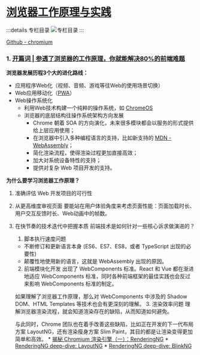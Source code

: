 # [浏览器工作原理与实践](https://time.geekbang.org/column/intro/100033601?tab=catalog)

:::details 专栏目录
![专栏目录](https://static001.geekbang.org/resource/image/9b/92/9ba059d108b7e84479f2e57d90280892.jpg?wh=750*3557)
:::

[Github - chromium](https://github.com/chromium/chromium)

### 1. [开篇词 | 参透了浏览器的工作原理，你就能解决80%的前端难题](https://time.geekbang.org/column/article/113399)
**浏览器发展历程3个大的进化路线：**

* 应用程序Web化（视频、音频、游戏等往Web的使用场景切换）
* Web应用移动化（[PWA](https://developer.mozilla.org/zh-CN/docs/Web/Progressive_web_apps)）
* Web操作系统化
  * 利用Web技术构建一个纯粹的操作系统，如 [ChromeOS](https://zh.wikipedia.org/wiki/ChromeOS)
  * 浏览器的底层结构往操作系统架构方向发展
    * Chrome 朝着 SOA 的方向演化，未来很多模块都会以服务的形式提供给上层应用使用；
    * 在浏览器中引入多种编程语言的支持，比如新支持的 [MDN - WebAssembly](https://developer.mozilla.org/zh-CN/docs/WebAssembly)；
    * 简化渲染流程，使得渲染过程更加直接高效；
    * 加大对系统设备特性的支持；
    * 提供对复杂 Web 项目开发的支持。

**为什么要学习浏览器工作原理？**

1. 准确评估 Web 开发项目的可行性
2. 从更高维度审视页面
  要能站在用户体验角度来考虑页面性能：页面加载时长、用户交互反馈时长、Web动画中的帧数。
3. 在快节奏的技术迭代中把握本质
  前端技术是如何针对一些核心诉求做演进的？
    1. 脚本执行速度问题
      * 不断修订和更新语言本身 (ES6、ES7、ES8，或者 TypeScript 出现的必要性)
      * 颠覆性地使用新的语言，这就是 WebAssembly 出现的原因。
    2. 前端模块化开发
      出现了 WebComponents 标准。React 和 Vue 都在渐进地适应 WebComponents 标准，同时各种前端框架的最佳实践也会反过来影响 WebComponents 标准的制定。

      如果理解了浏览器工作原理，那么对 WebComponents 中涉及的 Shadow DOM、HTML Templates 等技术也会有更深刻的理解。
    3. 渲染效率问题
      理解浏览器渲染流程，就会知道渲染存在的缺陷，从而知道如何避免。

      与此同时，Chrome 团队也在着手改善这些缺陷，比如正在开发的下一代布局方案 LayoutNG，还有渲染瘦身方案 Slim Paint，其目的都是让渲染变得更加简单和高效。
        * [揭秘 Chromium 渲染引擎（一）：RenderingNG](https://zhuanlan.zhihu.com/p/438734215)
        * [RenderingNG deep-dive: LayoutNG](https://developer.chrome.com/articles/layoutng/)
        * [RenderingNG deep-dive: BlinkNG](https://developer.chrome.com/articles/blinkng/)

